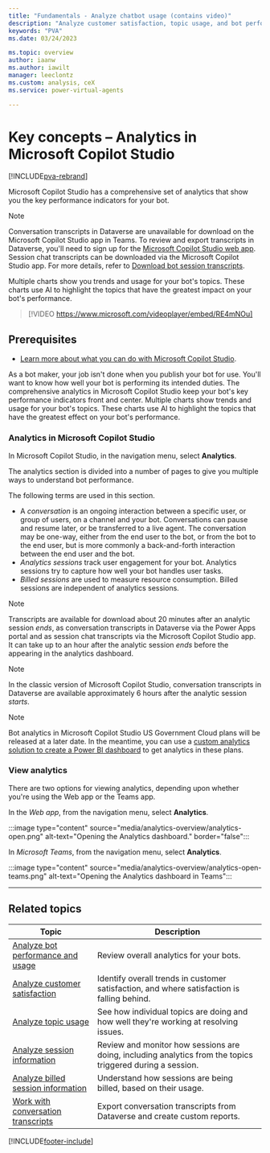 ```yaml
---
title: "Fundamentals - Analyze chatbot usage (contains video)"
description: "Analyze customer satisfaction, topic usage, and bot performance in Microsoft Copilot Studio."
keywords: "PVA"
ms.date: 03/24/2023

ms.topic: overview
author: iaanw
ms.author: iawilt
manager: leeclontz
ms.custom: analysis, ceX
ms.service: power-virtual-agents

---
```


# Key concepts – Analytics in Microsoft Copilot Studio

[!INCLUDE[pva-rebrand](includes/pva-rebrand.md)]

Microsoft Copilot Studio has a comprehensive set of analytics that show you the key performance indicators for your bot.

> [!NOTE]
> Conversation transcripts in Dataverse are unavailable for download on the Microsoft Copilot Studio app in Teams. To review and export transcripts in Dataverse, you'll need to sign up for the [Microsoft Copilot Studio web app](requirements-licensing-subscriptions.md). Session chat transcripts can be downloaded via the Microsoft Copilot Studio app. For more details, refer to [Download bot session transcripts](analytics-sessions.md#download-bot-session-transcripts).

Multiple charts show you trends and usage for your bot's topics. These charts use AI to highlight the topics that have the greatest impact on your bot's performance.

>
> [!VIDEO https://www.microsoft.com/videoplayer/embed/RE4mNOu]
>

## Prerequisites

- [Learn more about what you can do with Microsoft Copilot Studio](fundamentals-what-is-power-virtual-agents.md).


As a bot maker, your job isn't done when you publish your bot for use. You'll want to know how well your bot is performing its intended duties. The comprehensive analytics in Microsoft Copilot Studio keep your bot's key performance indicators front and center. Multiple charts show trends and usage for your bot's topics. These charts use AI to highlight the topics that have the greatest effect on your bot's performance.

### Analytics in Microsoft Copilot Studio

In Microsoft Copilot Studio, in the navigation menu, select **Analytics**.

The analytics section is divided into a number of pages to give you multiple ways to understand bot performance.

The following terms are used in this section.

- A _conversation_ is an ongoing interaction between a specific user, or group of users, on a channel and your bot. Conversations can pause and resume later, or be transferred to a live agent. The conversation may be one-way, either from the end user to the bot, or from the bot to the end user, but is more commonly a back-and-forth interaction between the end user and the bot.
- _Analytics sessions_ track user engagement for your bot. Analytics sessions try to capture how well your bot handles user tasks.
- _Billed sessions_ are used to measure resource consumption. Billed sessions are independent of analytics sessions.

> [!NOTE]
> Transcripts are available for download about 20 minutes after an analytic session _ends_, as conversation transcripts in Dataverse via the Power Apps portal and as session chat transcripts via the Microsoft Copilot Studio app. It can take up to an hour after the analytic session _ends_  before the appearing in the analytics dashboard.

> [!Note]
> In the classic version of Microsoft Copilot Studio, conversation transcripts in Dataverse are available approximately 6 hours after the analytic session _starts_.

> [!NOTE]
> Bot analytics in Microsoft Copilot Studio US Government Cloud plans will be released at a later date. In the meantime, you can use a [custom analytics solution to create a Power BI dashboard](https://powervirtualagents.microsoft.com/blog/custom-analytics-solution-for-power-virtual-agents/) to get analytics in these plans.

### View analytics

There are two options for viewing analytics, depending upon whether you're using the Web app or the Teams app.

In the *Web app*, from the navigation menu, select **Analytics**.

:::image type="content" source="media/analytics-overview/analytics-open.png" alt-text="Opening the Analytics dashboard." border="false":::

In *Microsoft Teams*, from the navigation menu, select **Analytics**.

:::image type="content" source="media/analytics-overview/analytics-open-teams.png" alt-text="Opening the Analytics dashboard in Teams":::

---

## Related topics

| Topic                                                              | Description                                                                                                |
|--------------------------------------------------------------------|------------------------------------------------------------------------------------------------------------|
| [Analyze bot performance and usage](analytics-summary.md)          | Review overall analytics for your bots.                                                                    |
| [Analyze customer satisfaction](analytics-csat.md)                 | Identify overall trends in customer satisfaction, and where satisfaction is falling behind.                |
| [Analyze topic usage](analytics-topic-details.md)                  | See how individual topics are doing and how well they're working at resolving issues.                      |
| [Analyze session information](analytics-sessions.md)               | Review and monitor how sessions are doing, including analytics from the topics triggered during a session. |
| [Analyze billed session information](analytics-billed-sessions.md) | Understand how sessions are being billed, based on their usage.                                            |
| [Work with conversation transcripts](analytics-sessions-transcripts.md)                         | Export conversation transcripts from Dataverse and create custom reports.                                  |

[!INCLUDE[footer-include](includes/footer-banner.md)]
